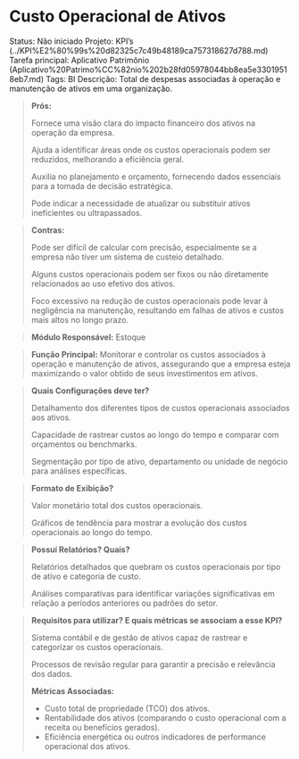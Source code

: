 # Custo Operacional de Ativos

Status: Não iniciado
Projeto: KPI’s (../KPI%E2%80%99s%20d82325c7c49b48189ca757318627d788.md)
Tarefa principal: Aplicativo Patrimônio (Aplicativo%20Patrimo%CC%82nio%202b28fd05978044bb8ea5e33019518eb7.md)
Tags: BI
Descrição: Total de despesas associadas à operação e manutenção de ativos em uma organização.

> **Prós:**
> 
> 
> Fornece uma visão clara do impacto financeiro dos ativos na operação da empresa.
> 
> Ajuda a identificar áreas onde os custos operacionais podem ser reduzidos, melhorando a eficiência geral.
> 
> Auxilia no planejamento e orçamento, fornecendo dados essenciais para a tomada de decisão estratégica.
> 
> Pode indicar a necessidade de atualizar ou substituir ativos ineficientes ou ultrapassados.
> 

> **Contras:**
> 
> 
> Pode ser difícil de calcular com precisão, especialmente se a empresa não tiver um sistema de custeio detalhado.
> 
> Alguns custos operacionais podem ser fixos ou não diretamente relacionados ao uso efetivo dos ativos.
> 
> Foco excessivo na redução de custos operacionais pode levar à negligência na manutenção, resultando em falhas de ativos e custos mais altos no longo prazo.
> 

> **Módulo Responsável:**
Estoque
> 

> **Função Principal:**
Monitorar e controlar os custos associados à operação e manutenção de ativos, assegurando que a empresa esteja maximizando o valor obtido de seus investimentos em ativos.
> 

> **Quais Configurações deve ter?**
> 
> 
> Detalhamento dos diferentes tipos de custos operacionais associados aos ativos.
> 
> Capacidade de rastrear custos ao longo do tempo e comparar com orçamentos ou benchmarks.
> 
> Segmentação por tipo de ativo, departamento ou unidade de negócio para análises específicas.
> 

> **Formato de Exibição?**
> 
> 
> Valor monetário total dos custos operacionais.
> 
> Gráficos de tendência para mostrar a evolução dos custos operacionais ao longo do tempo.
> 

> **Possuí Relatórios? Quais?**
> 
> 
> Relatórios detalhados que quebram os custos operacionais por tipo de ativo e categoria de custo.
> 
> Análises comparativas para identificar variações significativas em relação a períodos anteriores ou padrões do setor.
> 

> **Requisitos para utilizar? E quais métricas se associam a esse KPI?**
> 
> 
> Sistema contábil e de gestão de ativos capaz de rastrear e categorizar os custos operacionais.
> 
> Processos de revisão regular para garantir a precisão e relevância dos dados.
> 
> **Métricas Associadas:**
> 
> - Custo total de propriedade (TCO) dos ativos.
> - Rentabilidade dos ativos (comparando o custo operacional com a receita ou benefícios gerados).
> - Eficiência energética ou outros indicadores de performance operacional dos ativos.